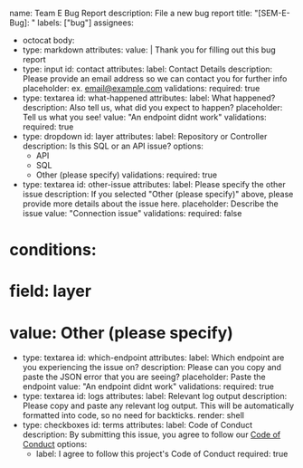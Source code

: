name: Team E Bug Report
description: File a new bug report
title: "[SEM-E-Bug]: "
labels: ["bug"]
assignees:
- octocat
  body:
- type: markdown
  attributes:
  value: |
  Thank you for filling out this bug report
- type: input
  id: contact
  attributes:
  label: Contact Details
  description: Please provide an email address so we can contact you for further info
  placeholder: ex. email@example.com
  validations:
  required: true
- type: textarea
  id: what-happened
  attributes:
  label: What happened?
  description: Also tell us, what did you expect to happen?
  placeholder: Tell us what you see!
  value: "An endpoint didnt work"
  validations:
  required: true
- type: dropdown
  id: layer
  attributes:
  label: Repository or Controller
  description: Is this SQL or an API issue?
  options:
  - API
  - SQL
  - Other (please specify)
  validations:
  required: true
- type: textarea
  id: other-issue
  attributes:
  label: Please specify the other issue
  description: If you selected "Other (please specify)" above, please provide more details about the issue here.
  placeholder: Describe the issue
  value: "Connection issue"
  validations:
  required: false
#    conditions:
#      field: layer
#      value: Other (please specify)
- type: textarea
  id: which-endpoint
  attributes:
  label: Which endpoint are you experiencing the issue on?
  description: Please can you copy and paste the JSON error that you are seeing?
  placeholder: Paste the endpoint
  value: "An endpoint didnt work"
  validations:
  required: true
- type: textarea
  id: logs
  attributes:
  label: Relevant log output
  description: Please copy and paste any relevant log output. This will be automatically formatted into code, so no need for backticks.
  render: shell
- type: checkboxes
  id: terms
  attributes:
  label: Code of Conduct
  description: By submitting this issue, you agree to follow our [Code of Conduct](https://example.com)
  options:
  - label: I agree to follow this project's Code of Conduct
  required: true